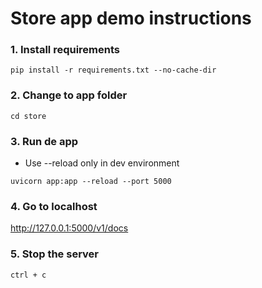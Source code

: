 # Store app demo instructions


### 1. Install requirements
```
pip install -r requirements.txt --no-cache-dir
```

### 2. Change to app folder
```
cd store
```

### 3. Run de app
* Use --reload only in dev environment
```
uvicorn app:app --reload --port 5000
```

### 4. Go to localhost
http://127.0.0.1:5000/v1/docs

### 5. Stop the server
```
ctrl + c
```